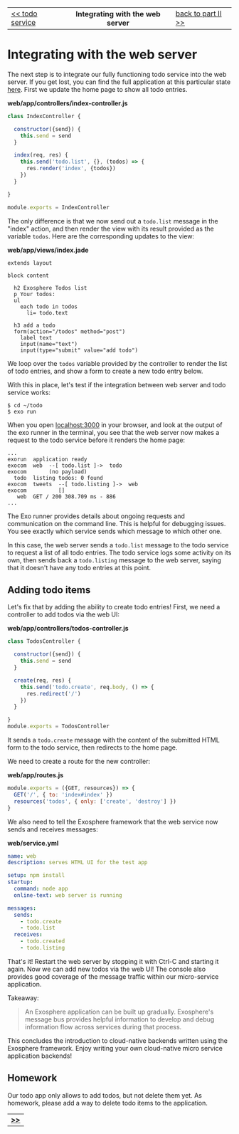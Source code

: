 <table>
  <tr>
    <td><a href="08_todo_service.md">&lt;&lt; todo service</a></td>
    <th>Integrating with the web server</th>
    <td><a href="../readme.md">back to part II &gt;&gt;</a></td>
  </tr>
</table>


# Integrating with the web server

The next step is to integrate our fully functioning todo service into the web server.
If you get lost, you can find the full application at this particular state [here](code_10).
First we update the home page to show all todo entries.

__web/app/controllers/index-controller.js__

```js
class IndexController {

  constructor({send}) {
    this.send = send
  }

  index(req, res) {
    this.send('todo.list', {}, (todos) => {
      res.render('index', {todos})
    })
  }

}

module.exports = IndexController
```

The only difference is that we now send out a `todo.list` message in the "index" action,
and then render the view with its result provided as the variable `todos`.
Here are the corresponding updates to the view:

__web/app/views/index.jade__

```jade
extends layout

block content

  h2 Exosphere Todos list
  p Your todos:
  ul
    each todo in todos
      li= todo.text

  h3 add a todo
  form(action="/todos" method="post")
    label text
    input(name="text")
    input(type="submit" value="add todo")
```

We loop over the `todos` variable provided by the controller
to render the list of todo entries,
and show a form to create a new todo entry below.

With this in place,
let's test if the integration between web server and todo service works:

```
$ cd ~/todo
$ exo run
```

When you open [localhost:3000](http://localhost:3000) in your browser,
and look at the output of the exo runner in the terminal,
you see that the web server now makes a request to the todo service
before it renders the home page:

```
...
exorun  application ready
exocom  web  --[ todo.list ]->  todo
exocom       (no payload)
  todo  listing todos: 0 found
exocom  tweets  --[ todo.listing ]->  web
exocom          []
   web  GET / 200 308.709 ms - 886
...
```

The Exo runner provides details about ongoing requests and communication
on the command line.
This is helpful for debugging issues.
You see exactly which service sends which message to which other one.

In this case, the web server sends a `todo.list` message to the todo service
to request a list of all todo entries.
The todo service logs some activity on its own,
then sends back a `todo.listing` message to the web server,
saying that it doesn't have any todo entries at this point.


## Adding todo items

Let's fix that by adding the ability to create todo entries!
First, we need a controller to add todos via the web UI:

__web/app/controllers/todos-controller.js__

```js
class TodosController {

  constructor({send}) {
    this.send = send
  }

  create(req, res) {
    this.send('todo.create', req.body, () => {
      res.redirect('/')
    })
  }

}
module.exports = TodosController
```

It sends a `todo.create` message
with the content of the submitted HTML form
to the todo service,
then redirects to the home page.

We need to create a route for the new controller:

__web/app/routes.js__

```js
module.exports = ({GET, resources}) => {
  GET('/', { to: 'index#index' })
  resources('todos', { only: ['create', 'destroy'] })
}
```

We also need to tell the Exosphere framework
that the web service now sends and receives messages:

__web/service.yml__

```yaml
name: web
description: serves HTML UI for the test app

setup: npm install
startup:
  command: node app
  online-text: web server is running

messages:
  sends:
    - todo.create
    - todo.list
  receives:
    - todo.created
    - todo.listing
```

That's it!
Restart the web server by stopping it with Ctrl-C and starting it again.
Now we can add new todos via the web UI!
The console also provides good coverage
of the message traffic within our micro-service application.

Takeaway:
> An Exosphere application can be built up gradually.
> Exosphere's message bus provides helpful information
> to develop and debug information flow across services
> during that process.

This concludes the introduction to cloud-native backends written using the Exosphere framework.
Enjoy writing your own cloud-native micro service application backends!


## Homework

Our todo app only allows to add todos, but not delete them yet.
As homework, please add a way to delete todo items to the application.


<table>
  <tr>
    <td><a href="/tutorial/part_2/readme.md"><b>&gt;&gt;</b></a></td>
  </tr>
</table>
